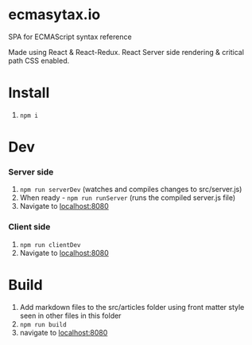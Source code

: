 # ecmasytax.io
SPA for ECMAScript syntax reference

Made using React & React-Redux. React Server side rendering & critical path CSS enabled.

# Install
1. `npm i`

# Dev

### Server side
1. `npm run serverDev` (watches and compiles changes to src/server.js)
2. When ready - `npm run runServer` (runs the compiled server.js file)
3. Navigate to [localhost:8080](http://localhost:8080/)

### Client side
1. `npm run clientDev`
2. Navigate to [localhost:8080](http://localhost:8080/)

# Build
1. Add markdown files to the src/articles folder using front matter style seen in other files in this folder
2. `npm run build`
3. navigate to [localhost:8080](http://localhost:8080/)
